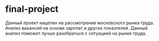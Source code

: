 # final-project
Данный проект нацелен на рассмотрение московского рынка труда. Анализ вакансий на основе зарплат и других показтелей. Данный анализ поможет лучше разобраться с ситуацией на рынке труда.
